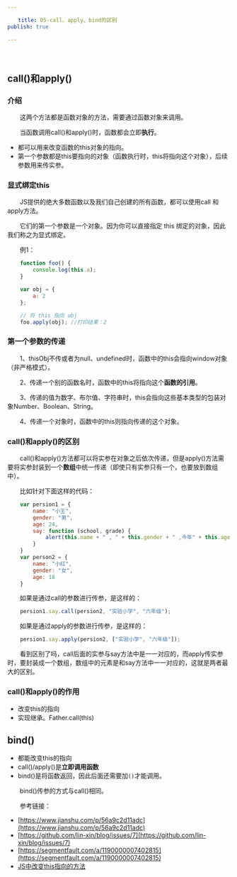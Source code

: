 ```yaml
---

　　title: 05-call、apply、bind的区别
publish: true

---
```


　　<ArticleTopAd></ArticleTopAd>

## call()和apply()

### 介绍

　　这两个方法都是函数对象的方法，需要通过函数对象来调用。

　　当函数调用call()和apply()时，函数都会立即**执行**。

- 都可以用来改变函数的this对象的指向。
- 第一个参数都是this要指向的对象（函数执行时，this将指向这个对象），后续参数用来传实参。

### 显式绑定this

　　JS提供的绝大多数函数以及我们自己创建的所有函数，都可以使用call 和apply方法。

　　它们的第一个参数是一个对象。因为你可以直接指定 this 绑定的对象，因此我们称之为显式绑定。

　　例1：

```javascript
    function foo() {
        console.log(this.a);
    }

    var obj = {
        a: 2
    };

    // 将 this 指向 obj
    foo.apply(obj); //打印结果：2
```

### 第一个参数的传递

　　1、thisObj不传或者为null、undefined时，函数中的this会指向window对象（非严格模式）。

　　2、传递一个别的函数名时，函数中的this将指向这个**函数的引用**。

　　3、传递的值为数字、布尔值、字符串时，this会指向这些基本类型的包装对象Number、Boolean、String。

　　4、传递一个对象时，函数中的this则指向传递的这个对象。

### call()和apply()的区别

　　call()和apply()方法都可以将实参在对象之后依次传递，但是apply()方法需要将实参封装到一个**数组**中统一传递（即使只有实参只有一个，也要放到数组中）。

　　比如针对下面这样的代码：

```javascript
    var persion1 = {
        name: "小王",
        gender: "男",
        age: 24,
        say: function (school, grade) {
            alert(this.name + " , " + this.gender + " ,今年" + this.age + " ,在" + school + "上" + grade);
        }
    }
    var person2 = {
        name: "小红",
        gender: "女",
        age: 18
    }
```

　　如果是通过call的参数进行传参，是这样的：

```javascript
	persion1.say.call(persion2, "实验小学", "六年级");
```

　　如果是通过apply的参数进行传参，是这样的：

```javascript
	persion1.say.apply(persion2, ["实验小学", "六年级"]);
```

　　看到区别了吗，call后面的实参与say方法中是一一对应的，而apply传实参时，要封装成一个数组，数组中的元素是和say方法中一一对应的，这就是两者最大的区别。

### call()和apply()的作用

- 改变this的指向
- 实现继承。Father.call(this)

## bind()

- 都能改变this的指向
- call()/apply()是**立即调用函数**
- bind()是将函数返回，因此后面还需要加`()`才能调用。

　　bind()传参的方式与call()相同。

　　参考链接：

- [https://www.jianshu.com/p/56a9c2d11adc](https://www.jianshu.com/p/56a9c2d11adc)
- [https://github.com/lin-xin/blog/issues/7](https://github.com/lin-xin/blog/issues/7)
- [https://segmentfault.com/a/1190000007402815](https://segmentfault.com/a/1190000007402815)
- [JS中改变this指向的方法](http://www.xiaoxiaohan.com/js/38.html)
